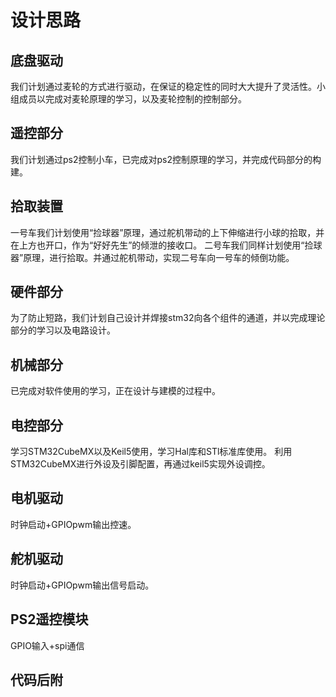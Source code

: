 # 设计思路
## 底盘驱动
我们计划通过麦轮的方式进行驱动，在保证的稳定性的同时大大提升了灵活性。小组成员以完成对麦轮原理的学习，以及麦轮控制的控制部分。
## 遥控部分
我们计划通过ps2控制小车，已完成对ps2控制原理的学习，并完成代码部分的构建。
## 拾取装置
一号车我们计划使用“捡球器”原理，通过舵机带动的上下伸缩进行小球的拾取，并在上方也开口，作为“好好先生”的倾泄的接收口。
二号车我们同样计划使用“捡球器”原理，进行拾取。并通过舵机带动，实现二号车向一号车的倾倒功能。
## 硬件部分
为了防止短路，我们计划自己设计并焊接stm32向各个组件的通道，并以完成理论部分的学习以及电路设计。
## 机械部分
已完成对软件使用的学习，正在设计与建模的过程中。
## 电控部分
学习STM32CubeMX以及Keil5使用，学习Hal库和STl标准库使用。
利用STM32CubeMX进行外设及引脚配置，再通过keil5实现外设调控。
## 电机驱动
时钟启动+GPIOpwm输出控速。
## 舵机驱动
时钟启动+GPIOpwm输出信号启动。
## PS2遥控模块
GPIO输入+spi通信
## 代码后附
